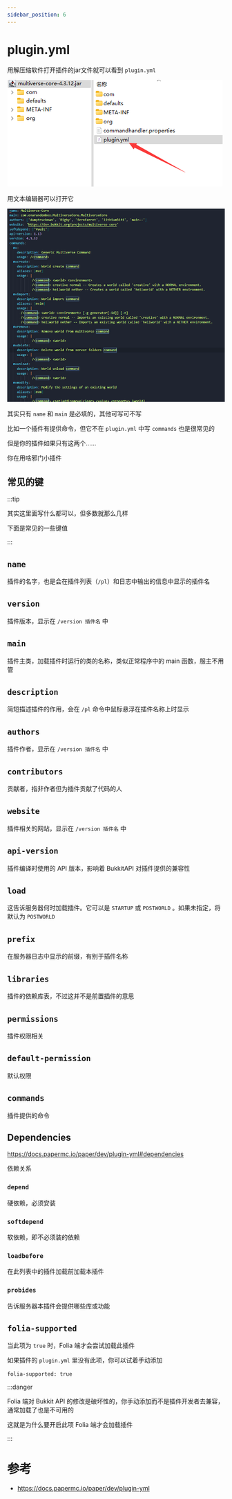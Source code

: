 ```yaml
---
sidebar_position: 6
---
```


# plugin.yml

用解压缩软件打开插件的jar文件就可以看到 `plugin.yml`

![](_images/plugin.yml/拆开jar.png)

用文本编辑器可以打开它

![](_images/plugin.yml/plugin.yml.png)

其实只有 `name` 和 `main` 是必填的，其他可写可不写

比如一个插件有提供命令，但它不在 `plugin.yml` 中写 `commands` 也是很常见的

但是你的插件如果只有这两个……

你在用啥邪门小插件

## 常见的键

:::tip

其实这里面写什么都可以，但多数就那么几样

下面是常见的一些键值

:::

## `name`

插件的名字，也是会在插件列表（`/pl`）和日志中输出的信息中显示的插件名

## `version`

插件版本，显示在 `/version 插件名` 中

## `main`

插件主类，加载插件时运行的类的名称，类似正常程序中的 main 函数，服主不用管

## `description`

简短描述插件的作用，会在 `/pl` 命令中鼠标悬浮在插件名称上时显示

## `authors`

插件作者，显示在 `/version 插件名` 中

## `contributors`

贡献者，指非作者但为插件贡献了代码的人

## `website`

插件相关的网站，显示在 `/version 插件名` 中

## `api-version`

插件编译时使用的 API 版本，影响着 BukkitAPI 对插件提供的兼容性

## `load`

这告诉服务器何时加载插件。它可以是 `STARTUP` 或 `POSTWORLD` 。如果未指定，将默认为 `POSTWORLD`

## `prefix`

在服务器日志中显示的前缀，有别于插件名称

## `libraries`

插件的依赖库表，不过这并不是前置插件的意思

## `permissions`

插件权限相关

## `default-permission`

默认权限

## `commands`

插件提供的命令

## Dependencies

https://docs.papermc.io/paper/dev/plugin-yml#dependencies

依赖关系

### `depend`

硬依赖，必须安装

### `softdepend`

软依赖，即不必须装的依赖

### `loadbefore`

在此列表中的插件加载前加载本插件

### `probides`

告诉服务器本插件会提供哪些库或功能

## `folia-supported`

当此项为 `true` 时，Folia 端才会尝试加载此插件

如果插件的 `plugin.yml` 里没有此项，你可以试着手动添加

```
folia-supported: true
```

:::danger

Folia 端对 Bukkit API 的修改是破坏性的，你手动添加而不是插件开发者去兼容，通常加载了也是不可用的

这就是为什么要开启此项 Folia 端才会加载插件

:::

# 参考

- https://docs.papermc.io/paper/dev/plugin-yml